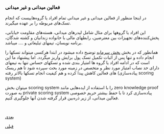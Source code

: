 ###  فعالین میدانی و غیر میدانی

در اینجا منظور از فعالین میدانی و غیر میدانی تمام افراد یا گروه‌هاییست که انجام تسک‌های مربوطه را بر عهده میگیرند.

این افراد یا گروهها برای مثال شامل لیدرهای میدانی، هسته‌های مقاومت خیابانی، پخش‌کننده‌های تجهیزات بین معترضین، رابطهای مالی با حانواده زندانیان و کشته شدگان، برنامه نویسان، تیمهای تبلیغاتی و .... میباشد.

همانطور که در بخش [ پخش سرمایه](/content/distribution.md) توضیح داده میشود در ابتدا هرکسی میتواند تسکها را انجام داده و تنها پس از اثبات تکمیل تسک پول برایش واریز میگردد. اما پیشنهاد ما این است که در ادامه افراد یا گروه ها امتیاز بندی شده و تسکهای حساس تنها به تیمهای دارای حد نصاب امتیاز مورد نظر و متخصص در زمینه مورد بحث سپرده شود تا هم ریسک های فعالین کاهش پیدا کرده و هم کیفیت انجام تسکها بالاتر رفته (پیاده‌سازی scoring system)

میتوان بخش scoring system را با استفاده از ایده‌هایی مانند zero knowledge proof به صورت private scoring system پیاده‌سازی کرد تا با حفظ بیشتر حریم خصوصی فعالین میدانی، از زیر ذره‌بین قرار گرفته شدن آنها جلوگیری کنیم.

<br>

[ بعدی](/content/distribution.md)
<br>

[ قبلی](/content/check.md)

